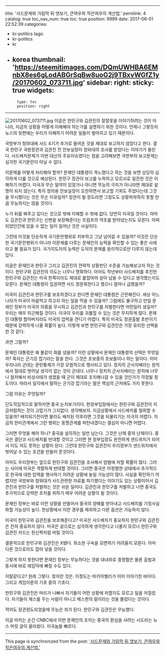 
---
title: '사드문제와 가림막 뒤 엿보기, 큰여우와 작은여우의 계산법.'
permlink: 4
catalog: true
toc_nav_num: true
toc: true
position: 9999
date: 2017-06-01 22:52:39
categories:
- kr-politics
tags:
- kr-politics
- kr
- korea
thumbnail: 'https://steemitimages.com/DQmUWHBA6EMnbX8es6gLodABGrSqBw8uoG2j9TBxvWGfZ1y/20170602_073711.jpg'
sidebar:
    right:
        sticky: true
widgets:
    -
        type: toc
        position: right
---


![20170602_073711.jpg](https://steemitimages.com/DQmUWHBA6EMnbX8es6gLodABGrSqBw8uoG2j9TBxvWGfZ1y/20170602_073711.jpg)
이글은 한민구와 김관진의 잘잘못을 이야기하려는 것이 아니라, 지금의 상황을 어떻게 이해해야  하는가를 설명하기 위한 것이다. 언제나 그렇듯이 뉴스의 뒷편에는 우리가  이해하기 어려운 일들이 벌어지고 있기 때문이다. 

국방부가 청와대에 사드 4기가 추가로 들어온 것을 제대로 보고하지 않았다고 한다. 결국 한민구 국방장관과 김관진 전 안보실장이 청와대의 조사를 받았다는 이야기가 들린다. 사드배치문제가 이번 대선의 주요이슈였다는 점을 고려해보면 국방부의 보고문제는 심각한 국기문란이 아닐 수 없다.

이문제를 어떻게 처리해야 할까? 문재인 대통령이 격노했다고 하는 것을 보면 상당히 심각하게 다룰 것으로 예상된다. 한민구 장관이 보고를 누락하고 모르쇠로 일관한 것은 이해하기 어렵다. 미국과 무슨 밀약이 있었거나 아니면 무능의 극치가 아니라면 제대로 설명이 되지 않는다. 특히 정의용 안보실장이  오찬하면서 보고할 기회도 주었다는데 그것을 무시했다는 것은 무슨 이유일까?  장관이 될 정도라면 그정도도 상황파악하지 못할 만큼 무능하지는 않을 것이다.

누가 뒤를 봐주고 있다는 것으로 밖에 이해할 수 밖에 없다. 당연히 미국일 것이다. 아마도 김관진과 한민구는 신변을 보장해준다는 트럼프의 약조를 받아냈는지도 모른다. 어찌되었던간에 있을 수 없는 일이 일어난 것은 사실이다. 

그런데 이것을 단순하게 국기문란행위로 치부하고 그냥 넘어갈 수 있을까? 이것은 단순한 국기문란행위가 아니라 이문제를 다루는 문재인의 능력을 확인할 수 있는 좋은 사례라고 볼 필요가 있다. 국가지도자의 능력은 도덕의 문제를 윤리적으로만 다루지 않는데 있다.

이글은 문재인과 한민구 그리고 김관진의 전략적 상황판단 수준을 가늠해보고자 하는 것이다. 한민구와 김관진의 의도는 너무나 명확하다. 아마도 작년부터 사드배치를 추진한 한민구와 김관진는 미국 한쪽이라도 제대로 붙잡아야 살아 남을 수 있다고 생각했는지도 모른다. 문재인 대통령이 집권하면 사드 청문회한다고 했으니 얼마나 급했을까?

미국이 김관진과 한민구를 보호하겠다고 한다면 문재인 대통령은 곤란해진다. 세상 어느나라가 미국이 마음먹고 하고자 하는 일을 막을 수 있을까? 그럼에도 불구하고 만일 문재인 정부가 미국의 의중을 무시하고 김관진과 한민구를 처벌한다면 어떤일이  생길까? 우리는 매우 피곤해질 것이다. 미국이  우리를 괴롭힐 수 있는 것은 무지하게 많다. 문재인  대통령 할아버지라도 미국의 압력을 견디기 어렵다.  특히 미국도 정권출발 초반이기  때문에 강력하게 나올 확률이 높다. 이렇게 보면 한민구와 김관진은 가장 유리한 선택을 한 것 같다. 

과연 그럴까?

문재인 대통령은 왜 불같이  화를 냈을까? 이런 상황에서 문재인 대통령의 선택은 무엇일까? 혹자는 군기강 잡기라는 말을 한다. 그것은 초보중의 초보들이나  하는 말이다. 이미 우리나라  군대는 문민통제가 가장 모범적으로 행사되고 있다. 정치의 군사지배라는 원칙에서 절대로 벗어날 생각이 없는 것이 군대다. 너무나  정치의 군사지배라는 원칙에 너무나  철저해서 비상사태가 생겼을 때 군이 제대로 조치해나갈 수 있을 것인가가 걱정될  정도이다. 따라서 일각에서 말하는 군기강 잡기라는 말은 핵심의 근처에도 가지  못한다.

그럼 이유는 무엇일까?

단도직입적으로 말하자면 중국 눈치보기이다. 현정부입장에서는 한민구와 김관진이 지금처럼하는 것이 고맙기가 그지없다. 생각해보자. 지금상황에서 사드배치를 철회할  수 있을까? 배치되기전이면 몰라도 배치된 이후라면 그것을 되물리기는 지극히 어렵다. 지금의 한미관계에서 그런 행위는 동맹관계를 파탄내겠다는 결심이 아니면 어렵다. 

그러면 무엇을 해야 하나? 중국을 설득하는 일만 남는다. 그것은 난제 중의 난제이다. 중국은 결단코 사드배치를 반대할 것이고 그러면 현 정부입장도 완전하게 샌드위치가 되어서 이도 저도 못하는 상황이 된다. 그런데 한민구와 김관진이 우리정부가 샌드위치에서 벗어날 수 있는 조건을 만들어 준것이다. 

아마도 우리정부는 앞으로 한민구와 김관진을 조사해서 엄벌에 처할 확률이 많다. 그러는 사이에 미국은 격렬하게 반대할 것이다. 그러면 중국은 어정쩡한 상태에서 추가적으로 한국에 대한 압력을 행사하기 어려운 상황에 놓일  가능성이 많다. 사실을 확인하기 어렵지만 국방부와 청와대가 사드관련한 자료를 파기했다는 이야기도 있는 상황이어서 김관진과 한민구를 처벌하는 것은 쉬운 일이다. 김관진과 한민구를 처벌하고 나면 중국도 추가적으로 강력한 조치를 취하기 매우 어려운 상황이 될 것이다. 

문재인 정부는 바로 이런 상황을 만들어서 중국의 양해를 받아내고 사드배치를 기정사실화할 가능성이 높다. 현상황에서 이런 경우를 제외하고 다른 옵션은 가능하지 않다. 

미국이 한민구와 김관진을 보호해준다고? 
미국은 사드배치가 중요하지 한민구와 김관진은 전혀 중요하지 않다. 미국은 겉으로는 심각하게 생각한다고 나올지 모르나 한민구와 김관진 카드는 헌신짝처럼 버릴 것이다. 

결론적으로 한민구와 김관진은 X됐다.
최소한 구속을 모면하기 어려울지 모른다. 아마 다른 것으로라도 잡아 넣을 것이다. 

그렇게 하지 못한다면 문재인 정부는 무능하다는 것을 대내외로 증명함은 물론 출범과 동시에 바로 레임덕에 빠질 수도 있다.

지랄같다고? 
원래 그렇다. 정치란 것은. 이정도는 마키아벨리가 이미 이야기한 바이다. 
그리고 게임이론의 기초 중의 기초다.

한민구와 김관진은 머리가 나빠서 자기들이 어떤 상황에 처할지도 모르고 일을 저질렀다. 자기들이 체스를 두는 사람이 아니고 체스판의 말이라는 것을 몰랐다는 것이다. 

적어도 장관정도되었을때 무능은 죄가 된다. 한민구와 김관진은 무능했다.
 
이글 마치는 순간 CNBC에서 이번 문재인의 조치는 중국의 환심을 사려는 시도라는 뉴스 머릿 글이 올라왔다. 미국놈들 빠르다.

- - -

This page is synchronized from the post: ['사드문제와 가림막 뒤 엿보기, 큰여우와 작은여우의 계산법.'](https://steemit.com/@oldstone/4)
